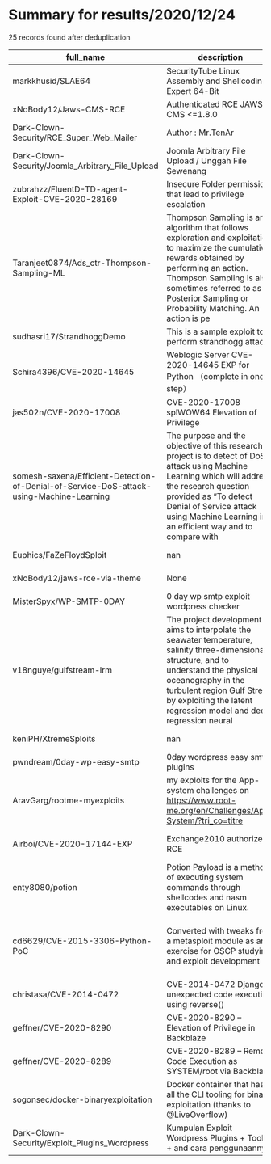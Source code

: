 
# Summary for results/2020/12/24
    
25 records found after deduplication

| full_name | description | html_url | matched_list | matched_count | pushed_at | size | stargazers_count | language | forks_count | vul_ids |
|------------------------------------------------------------------------------------------|------------------------------------------------------------------------------------------------------------------------------------------------------------------------------------------------------------------------------------------------------------------|-------------------------------------------------------------------------------------------------------------|-----------------------------------------------------------------|-----------------|---------------------------|--------|--------------------|------------------|---------------|--------------------|
| markkhusid/SLAE64 | SecurityTube Linux Assembly and Shellcoding Expert 64-Bit | https://github.com/markkhusid/SLAE64 | ['shellcode'] | 1 | 2020-12-24 05:27:01+00:00 | 906 | 0 | Assembly | 0 | [] |
| xNoBody12/Jaws-CMS-RCE | Authenticated RCE JAWS CMS <=1.8.0 | https://github.com/xNoBody12/Jaws-CMS-RCE | ['rce'] | 1 | 2020-12-24 10:10:48+00:00 | 9 | 0 | Python | 0 | [] |
| Dark-Clown-Security/RCE_Super_Web_Mailer | Author : Mr.TenAr | https://github.com/Dark-Clown-Security/RCE_Super_Web_Mailer | ['exploit', 'rce'] | 2 | 2020-12-24 14:41:36+00:00 | 4 | 8 | Python | 5 | [] |
| Dark-Clown-Security/Joomla_Arbitrary_File_Upload | Joomla Arbitrary File Upload / Unggah File Sewenang | https://github.com/Dark-Clown-Security/Joomla_Arbitrary_File_Upload | ['exploit'] | 1 | 2020-12-24 14:39:30+00:00 | 4 | 3 | Python | 1 | [] |
| zubrahzz/FluentD-TD-agent-Exploit-CVE-2020-28169 | Insecure Folder permission that lead to privilege escalation | https://github.com/zubrahzz/FluentD-TD-agent-Exploit-CVE-2020-28169 | ['cve-2', 'exploit'] | 2 | 2020-12-24 16:02:41+00:00 | 320 | 0 | | 0 | ['CVE-2020-28169'] |
| Taranjeet0874/Ads_ctr-Thompson-Sampling-ML | Thompson Sampling is an algorithm that follows exploration and exploitation to maximize the cumulative rewards obtained by performing an action. Thompson Sampling is also sometimes referred to as Posterior Sampling or Probability Matching. An action is pe | https://github.com/Taranjeet0874/Ads_ctr-Thompson-Sampling-ML | ['exploit'] | 1 | 2020-12-24 07:04:37+00:00 | 41 | 0 | Jupyter Notebook | 0 | [] |
| sudhasri17/StrandhoggDemo | This is a sample exploit to perform strandhogg attack | https://github.com/sudhasri17/StrandhoggDemo | ['exploit'] | 1 | 2020-12-24 06:09:03+00:00 | 141 | 0 | Kotlin | 0 | [] |
| Schira4396/CVE-2020-14645 | Weblogic Server CVE-2020-14645 EXP for Python （complete in one step） | https://github.com/Schira4396/CVE-2020-14645 | ['cve-2'] | 1 | 2020-12-24 09:02:32+00:00 | 25659 | 2 | Python | 0 | ['CVE-2020-14645'] |
| jas502n/CVE-2020-17008 | CVE-2020-17008 splWOW64 Elevation of Privilege | https://github.com/jas502n/CVE-2020-17008 | ['cve-2'] | 1 | 2020-12-24 06:02:53+00:00 | 1832 | 51 | | 6 | ['CVE-2020-17008'] |
| somesh-saxena/Efficient-Detection-of-Denial-of-Service-DoS-attack-using-Machine-Learning | The purpose and the objective of this research project is to detect of DoS attack using Machine Learning which will address the research question provided as “To detect Denial of Service attack using Machine Learning in an efficient way and to compare with | https://github.com/somesh-saxena/Efficient-Detection-of-Denial-of-Service-DoS-attack-using-Machine-Learning | ['exploit'] | 1 | 2020-12-24 00:08:16+00:00 | 11040 | 0 | | 0 | [] |
| Euphics/FaZeFloydSploit | nan | https://github.com/Euphics/FaZeFloydSploit | ['sploit'] | 1 | 2020-12-24 02:19:26+00:00 | 1 | 0 | nan | 0 | [] |
| xNoBody12/jaws-rce-via-theme | None | https://github.com/xNoBody12/jaws-rce-via-theme | ['rce'] | 1 | 2020-12-24 10:11:21+00:00 | 6 | 0 | Python | 0 | [] |
| MisterSpyx/WP-SMTP-0DAY | 0 day wp smtp exploit wordpress checker | https://github.com/MisterSpyx/WP-SMTP-0DAY | ['0day', 'exploit'] | 2 | 2020-12-24 06:43:45+00:00 | 8 | 11 | Python | 7 | [] |
| v18nguye/gulfstream-lrm | The project development aims to interpolate the seawater temperature, salinity three-dimensional structure, and to understand the physical oceanography in the turbulent region Gulf Stream by exploiting the latent regression model and deep regression neural | https://github.com/v18nguye/gulfstream-lrm | ['exploit'] | 1 | 2020-12-24 10:47:47+00:00 | 24425 | 2 | Jupyter Notebook | 1 | [] |
| keniPH/XtremeSploits | nan | https://github.com/keniPH/XtremeSploits | ['sploit'] | 1 | 2020-12-24 04:03:49+00:00 | 445 | 0 | nan | 0 | [] |
| pwndream/0day-wp-easy-smtp | 0day wordpress easy smtp plugins | https://github.com/pwndream/0day-wp-easy-smtp | ['0day'] | 1 | 2020-12-24 10:36:59+00:00 | 4 | 0 | Python | 0 | [] |
| AravGarg/rootme-myexploits | my exploits for the App-system challenges on https://www.root-me.org/en/Challenges/App-System/?tri_co=titre | https://github.com/AravGarg/rootme-myexploits | ['exploit'] | 1 | 2020-12-24 19:13:20+00:00 | 261379 | 1 | Batchfile | 1 | [] |
| Airboi/CVE-2020-17144-EXP | Exchange2010 authorized RCE | https://github.com/Airboi/CVE-2020-17144-EXP | ['cve-2', 'rce'] | 2 | 2020-12-24 08:11:51+00:00 | 1202 | 142 | C# | 38 | ['CVE-2020-17144'] |
| enty8080/potion | Potion Payload is a method of executing system commands through shellcodes and nasm executables on Linux. | https://github.com/enty8080/potion | ['shellcode'] | 1 | 2020-12-24 14:37:56+00:00 | 30 | 4 | Assembly | 0 | [] |
| cd6629/CVE-2015-3306-Python-PoC | Converted with tweaks from a metasploit module as an exercise for OSCP studying and exploit development | https://github.com/cd6629/CVE-2015-3306-Python-PoC | ['cve poc', 'cve-2', 'exploit', 'metasploit module OR payload'] | 4 | 2020-12-24 02:20:28+00:00 | 13 | 0 | Python | 0 | ['CVE-2015-3306'] |
| christasa/CVE-2014-0472 | CVE-2014-0472 Django unexpected code execution using reverse() | https://github.com/christasa/CVE-2014-0472 | ['cve-2'] | 1 | 2020-12-24 08:12:32+00:00 | 122 | 3 | Python | 0 | ['CVE-2014-0472'] |
| geffner/CVE-2020-8290 | CVE-2020-8290 – Elevation of Privilege in Backblaze | https://github.com/geffner/CVE-2020-8290 | ['cve-2'] | 1 | 2020-12-24 18:20:57+00:00 | 25 | 0 | | 0 | ['CVE-2020-8290'] |
| geffner/CVE-2020-8289 | CVE-2020-8289 – Remote Code Execution as SYSTEM/root via Backblaze | https://github.com/geffner/CVE-2020-8289 | ['cve-2', 'remote code execution'] | 2 | 2020-12-24 18:20:37+00:00 | 31 | 11 | nan | 1 | ['CVE-2020-8289'] |
| sogonsec/docker-binaryexploitation | Docker container that has all the CLI tooling for binary exploitation (thanks to @LiveOverflow) | https://github.com/sogonsec/docker-binaryexploitation | ['exploit'] | 1 | 2020-12-24 01:14:34+00:00 | 15 | 8 | Dockerfile | 0 | [] |
| Dark-Clown-Security/Exploit_Plugins_Wordpress | Kumpulan Exploit Wordpress Plugins + Tools + and cara penggunaannya | https://github.com/Dark-Clown-Security/Exploit_Plugins_Wordpress | ['exploit', 'rce'] | 2 | 2020-12-24 15:03:45+00:00 | 5 | 8 | Python | 4 | [] |

